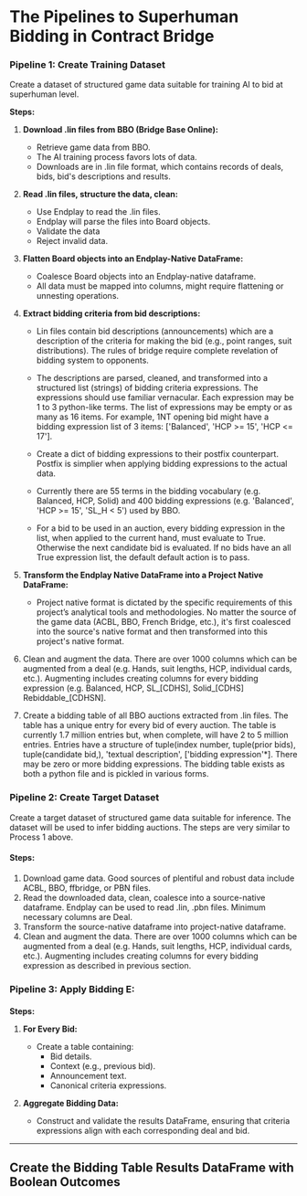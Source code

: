 # The Pipelines to Superhuman Bidding in  Contract Bridge

### **Pipeline 1: Create Training Dataset**

Create a dataset of structured game data suitable for training AI to bid at superhuman level.

**Steps:**

1. **Download .lin files from BBO (Bridge Base Online):**

   - Retrieve game data from BBO.
   - The AI training process favors lots of data.
   - Downloads are in .lin file format, which contains records of deals, bids, bid's descriptions and results.

2. **Read .lin files, structure the data, clean:**

   - Use Endplay to read the .lin files.
   - Endplay will parse the files into Board objects.
   - Validate the data
   - Reject invalid data.

3. **Flatten Board objects into an Endplay-Native DataFrame:**

   - Coalesce Board objects into an Endplay-native dataframe.
   - All data must be mapped into columns, might require flattening or unnesting operations.

4. **Extract bidding criteria from bid descriptions:**

   - Lin files contain bid descriptions (announcements) which are a description of the criteria for making the bid (e.g., point ranges, suit distributions). The rules of bridge require complete revelation of bidding system to opponents.

   - The descriptions are parsed, cleaned, and transformed into a structured list (strings) of bidding criteria expressions. The expressions should use familiar vernacular. Each expression may be 1 to 3 python-like terms. The list of expressions may be empty or as many as 16 items. For example, 1NT opening bid might have a bidding expression list of 3 items: ['Balanced', 'HCP >= 15', 'HCP <= 17'].
  
   - Create a dict of bidding expressions to their postfix counterpart. Postfix is simplier when applying bidding expressions to the actual data.

   - Currently there are 55 terms in the bidding vocabulary (e.g. Balanced, HCP, Solid) and 400 bidding expressions (e.g. 'Balanced', 'HCP >= 15', 'SL_H < 5') used by BBO.

   - For a bid to be used in an auction, every bidding expression in the list, when applied to the current hand, must evaluate to True. Otherwise the next candidate bid is evaluated. If no bids have an all True expression list, the default default action is to pass.

5. **Transform the Endplay Native DataFrame into a Project Native DataFrame:**

   - Project native format is dictated by the specific requirements of this project’s analytical tools and methodologies. No matter the source of the game data (ACBL, BBO, French Bridge, etc.), it's first coalesced into the source's native format and then transformed into this project's native format.

6. Clean and augment the data. There are over 1000 columns which can be augmented from a deal (e.g. Hands, suit lengths, HCP, individual cards, etc.). Augmenting includes creating columns for every bidding expression (e.g. Balanced, HCP, SL\_[CDHS], Solid\_[CDHS] Rebiddable\_[CDHSN].

7. Create a bidding table of all BBO auctions extracted from .lin files. The table has a unique entry for every bid of every auction. The table is currently 1.7 million entries but, when complete, will have 2 to 5 million entries. Entries have a structure of tuple(index number, tuple(prior bids), tuple(candidate bid,), 'textual description', ['bidding expression'*]. There may be zero or more bidding expressions. The bidding table exists as both a python file and is pickled in various forms.


### **Pipeline 2: Create Target Dataset**

Create a target dataset of structured game data suitable for inference. The dataset will be used to infer bidding auctions. The steps are very similar to Process 1 above.

#### **Steps:**

1. Download game data. Good sources of plentiful and robust data include ACBL, BBO, ffbridge, or PBN files.
2. Read the downloaded data, clean, coalesce into a source-native dataframe. Endplay can be used to read .lin, .pbn files. Minimum necessary columns are Deal.
3. Transform the source-native dataframe into project-native dataframe.
4. Clean and augment the data. There are over 1000 columns which can be augmented from a deal (e.g. Hands, suit lengths, HCP, individual cards, etc.). Augmenting includes creating columns for every bidding expression as described in previous section.

### **Pipeline 3: Apply Bidding E:**

####

**Steps:**

1. **For Every Bid:**

   - Create a table containing:
     - Bid details.
     - Context (e.g., previous bid).
     - Announcement text.
     - Canonical criteria expressions.

2. **Aggregate Bidding Data:**

   - Construct and validate the results DataFrame, ensuring that criteria expressions align with each corresponding deal and bid.

---

## **Create the Bidding Table Results DataFrame with Boolean Outcomes**



